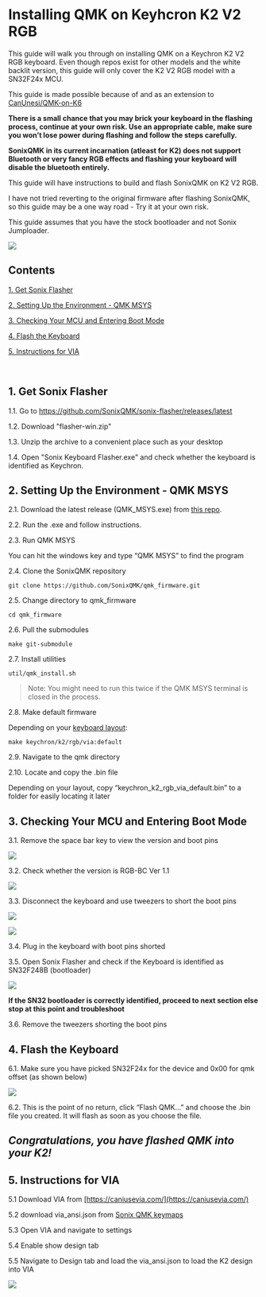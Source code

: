 # Installing QMK on Keyhcron K2 V2 RGB
This guide will walk you through on installing QMK on a Keychron K2 V2 RGB keyboard. Even though repos exist for other models and the white backlit version, this guide will only cover the K2 V2 RGB model with a SN32F24x MCU. 

This guide is made possible because of and as an extension to [CanUnesi/QMK-on-K6](https://github.com/CanUnesi/QMK-on-K6)

**There is a small chance that you may brick your keyboard in the flashing process, continue at your own risk. Use an appropriate cable, make sure you won’t lose power during flashing and follow the steps carefully.**

**SonixQMK in its current incarnation (atleast for K2) does not support Bluetooth or very fancy RGB effects and flashing your keyboard will disable the bluetooth entirely.**

This guide will have instructions to build and flash SonixQMK on K2 V2 RGB.

I have not tried reverting to the original firmware after flashing SonixQMK, so this guide may be a one way road - Try it at your own risk.

This guide assumes that you have the stock bootloader and not Sonix Jumploader.

![](./img-keeb-k2v2.jpg)

## Contents
[1. Get Sonix Flasher](#1-get-sonix-flasher)

[2. Setting Up the Environment - QMK MSYS](#2-setting-up-the-environment---qmk-msys)

[3. Checking Your MCU and Entering Boot Mode](#3-checking-your-mcu-and-entering-boot-mode)

[4. Flash the Keyboard](#4-flash-the-keyboard)

[5. Instructions for VIA](#5-instructions-for-via)

&nbsp; 

## 1. Get Sonix Flasher
 1.1. Go to https://github.com/SonixQMK/sonix-flasher/releases/latest

 1.2. Download "flasher-win.zip"

 1.3. Unzip the archive to a convenient place such as your desktop

 1.4. Open "Sonix Keyboard Flasher.exe" and check whether the keyboard is identified as Keychron.

## 2. Setting Up the Environment - QMK MSYS
 2.1. Download the latest release (QMK_MSYS.exe) from [this repo](https://github.com/qmk/qmk_distro_msys/releases/latest).

 2.2. Run the .exe and follow instructions.

 2.3. Run QMK MSYS

You can hit the windows key and type “QMK MSYS” to find the program

 2.4. Clone the SonixQMK repository

    git clone https://github.com/SonixQMK/qmk_firmware.git

 2.5. Change directory to qmk_firmware

	cd qmk_firmware

 2.6. Pull the submodules

	make git-submodule

 2.7. Install utilities

	util/qmk_install.sh

>Note: You might need to run this twice if the QMK MSYS terminal is closed in the process.

 2.8. Make default firmware

Depending on your [keyboard layout](https://upload.wikimedia.org/wikipedia/commons/1/14/Physical_keyboard_layouts_comparison_ANSI_ISO.png):

    make keychron/k2/rgb/via:default

 2.9. Navigate to the qmk directory

 2.10. Locate and copy the .bin file

Depending on your layout, copy “keychron_k2_rgb_via_default.bin” to a folder for easily locating it later

## 3. Checking Your MCU and Entering Boot Mode
 3.1. Remove the space bar key to view the version and boot pins

![](./img-keeb-k2v2-space-removed.jpg)

 3.2. Check whether the version is RGB-BC Ver 1.1

![](./img-keeb-k2v2-version.jpg)

 3.3. Disconnect the keyboard and use tweezers to short the boot pins

![](./img-keeb-k2v2-boot-pins.jpg)

![](./img-keeb-k2v2-boot-shorted.jpg)

 3.4. Plug in the keyboard with boot pins shorted

 3.5. Open Sonix Flasher and check if the Keyboard is identified as SN32F248B (bootloader)

![](./img-sonix-flasher.jpg)

**If the SN32 bootloader is correctly identified, proceed to next section else stop at this point and troubleshoot**

 3.6. Remove the tweezers shorting the boot pins

## 4. Flash the Keyboard
 6.1. Make sure you have picked SN32F24x for the device and 0x00 for qmk offset (as shown below)

![](./img-sonix-flasher.jpg)

 6.2. This is the point of no return, click “Flash QMK…” and choose the .bin file you created. It will flash as soon as you choose the file.

## *Congratulations, you have flashed QMK into your K2!*

## 5. Instructions for VIA
 5.1 Download VIA from [https://caniusevia.com/](https://caniusevia.com/)
 
 5.2 download via_ansi.json from [Sonix QMK keymaps](https://github.com/SonixQMK/qmk_firmware/tree/sn32/keyboards/keychron/k2/keymaps/default) 

 5.3 Open VIA and navigate to settings

 5.4 Enable show design tab

 5.5 Navigate to Design tab and load the via_ansi.json to load the K2 design into VIA 
 
![](./img-k2v2-via.jpg)